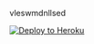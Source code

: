 ﻿  vleswmdnllsed
 
<p><a href="https://dashboard.heroku.com/new?template=https://github.com/steigmien/vleswmdnllsed"> <img src="https://www.herokucdn.com/deploy/button.svg" alt="Deploy to Heroku" /></a></p>
